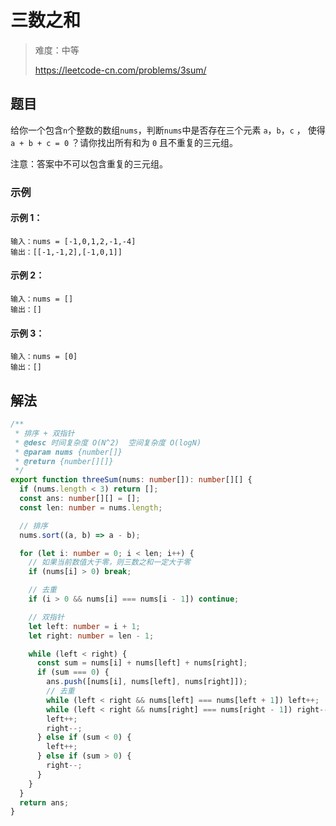 # 三数之和

> 难度：中等
>
> https://leetcode-cn.com/problems/3sum/

## 题目

给你一个包含`n`个整数的数组`nums`，判断`nums`中是否存在三个元素 `a`，`b`，`c` ，
使得`a + b + c = 0` ？请你找出所有和为 `0` 且不重复的三元组。

注意：答案中不可以包含重复的三元组。

### 示例

#### 示例 1：

```
输入：nums = [-1,0,1,2,-1,-4]
输出：[[-1,-1,2],[-1,0,1]]
```

#### 示例 2：

```
输入：nums = []
输出：[]
```

#### 示例 3：

```
输入：nums = [0]
输出：[]
```

## 解法

```typescript
/**
 * 排序 + 双指针
 * @desc 时间复杂度 O(N^2)  空间复杂度 O(logN)
 * @param nums {number[]}
 * @return {number[][]}
 */
export function threeSum(nums: number[]): number[][] {
  if (nums.length < 3) return [];
  const ans: number[][] = [];
  const len: number = nums.length;

  // 排序
  nums.sort((a, b) => a - b);

  for (let i: number = 0; i < len; i++) {
    // 如果当前数值大于零，则三数之和一定大于零
    if (nums[i] > 0) break;

    // 去重
    if (i > 0 && nums[i] === nums[i - 1]) continue;

    // 双指针
    let left: number = i + 1;
    let right: number = len - 1;

    while (left < right) {
      const sum = nums[i] + nums[left] + nums[right];
      if (sum === 0) {
        ans.push([nums[i], nums[left], nums[right]]);
        // 去重
        while (left < right && nums[left] === nums[left + 1]) left++;
        while (left < right && nums[right] === nums[right - 1]) right--;
        left++;
        right--;
      } else if (sum < 0) {
        left++;
      } else if (sum > 0) {
        right--;
      }
    }
  }
  return ans;
}
```
